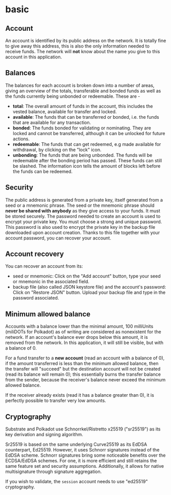 # basic

## Account

An account is identified by its public address on the network. It is totally fine to give away this address, this is also the only information needed to receive funds. The network will **not** know about the name you give to this account in this application.

## Balances

The balances for each account is broken down into a number of areas, giving an overview of the totals, transferable and bonded funds as well as the funds currently being unbonded or redeemable. These are -

* **total**: The overall amount of funds in the account, this includes the vested balance, available for transfer and locked.
* **available**: The funds that can be transferred or bonded, i.e. the funds that are available for any transaction.
* **bonded**: The funds bonded for validating or nominating. They are locked and cannot be transferred, although it can be unlocked for future actions.
* **redeemable**: The funds that can get redeemed, e.g made available for withdrawal, by clicking on the "lock" icon.
* **unbonding**: The funds that are being unbonded. The funds will be redeemable after the bonding period has passed. These funds can still be slashed. The information icon tells the amount of blocks left before the funds can be redeemed.

## Security

The public address is generated from a private key, itself generated from a seed or a mnemonic phrase. The seed or the mnemonic phrase should **never be shared with anybody** as they give access to your funds. It must be stored securely. The password needed to create an account is used to encrypt your private key. You must choose a strong and unique password. This password is also used to encrypt the private key in the backup file downloaded upon account creation. Thanks to this file together with your account password, you can recover your account.

## Account recovery

You can recover an account from its:

* seed or mnemonic: Click on the "Add account" button, type your seed or mnemonic in the associated field.
* backup file \(also called JSON keystore file\) and the account's password: Click on "Restore JSON" button. Upload your backup file and type in the password associated.

## Minimum allowed balance

Accounts with a balance lower than the minimal amount, 100 milliUnits \(miliDOTs for Polkadot\) as of writing are considered as nonexistent for the network. If an account's balance ever drops below this amount, it is removed from the network. In this application, it will still be visible, but with a balance of 0.

For a fund transfer to a **new account** \(read an account with a balance of 0\), if the amount transferred is less than the minimum allowed balance, then the transfer will "succeed" but the destination account will not be created \(read its balance will remain 0\); this essentially burns the transfer balance from the sender, because the receiver's balance never exceed the minimum allowed balance.

If the receiver already exists \(read it has a balance greater than 0\), it is perfectly possible to transfer very low amounts.

## Cryptography

Substrate and Polkadot use Schnorrkel/Ristretto x25519 \("sr25519"\) as its key derivation and signing algorithm.

Sr25519 is based on the same underlying Curve25519 as its EdDSA counterpart, Ed25519. However, it uses Schnorr signatures instead of the EdDSA scheme. Schnorr signatures bring some noticeable benefits over the ECDSA/EdDSA schemes. For one, it is more efficient and still retains the same feature set and security assumptions. Additionally, it allows for native multisignature through signature aggregation.

If you wish to validate, the `session` account needs to use "ed25519" cryptography.

